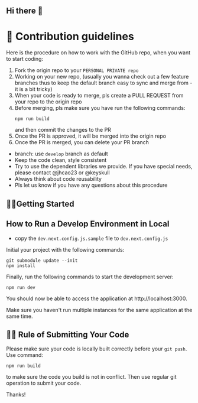 ## Hi there 👋

# 🌈 Contribution guidelines
Here is the procedure on how to work with the GitHub repo, when you want to start coding:
1. Fork the origin repo to your `PERSONAL PRIVATE repo`
2. Working on your new repo, (usually you wanna check out a few feature branches thus to keep the default branch easy to sync and merge from - it is a bit tricky)
3. When your code is ready to merge, pls create a PULL REQUEST from your repo to the origin repo
4. Before merging, pls make sure you have run the following commands:
   ```console
   npm run build
   ```
   and then commit the changes to the PR
5. Once the PR is approved, it will be merged into the origin repo
6. Once the PR is merged, you can delete your PR branch

- branch: use `develop` branch as default
- Keep the code clean, style consistent
- Try to use the dependent libraries we provide. If you have special needs, please contact @jhcao23 or @keyskull 
- Always think about code reusability
- Pls let us know if you have any questions about this procedure


## 🙋‍♀️Getting Started

## How to Run a Develop Environment in Local 

* copy the `dev.next.config.js.sample` file to `dev.next.config.js`

Initial your project with the following commands:
```console
git submodule update --init
npm install
```

Finally, run the following commands to start the development server:

```console
npm run dev
```

You should now be able to access the application at http://localhost:3000.

Make sure you haven't run multiple instances for the same application at the same time.

## 🙋‍♀️ Rule of Submitting Your Code

Please make sure your code is locally built correctly before your `git push`.
Use command: 
```console
npm run build
```
to make sure the code you build is not in conflict.
Then use regular git operation to submit your code.

Thanks!

<!--

**Here are some ideas to get you started:**

🙋‍♀️ A short introduction - what is your organization all about?
🌈 Contribution guidelines - how can the community get involved?
👩‍💻 Useful resources - where can the community find your docs? Is there anything else the community should know?
🍿 Fun facts - what does your team eat for breakfast?
🧙 Remember, you can do mighty things with the power of [Markdown](https://docs.github.com/github/writing-on-github/getting-started-with-writing-and-formatting-on-github/basic-writing-and-formatting-syntax)
-->
